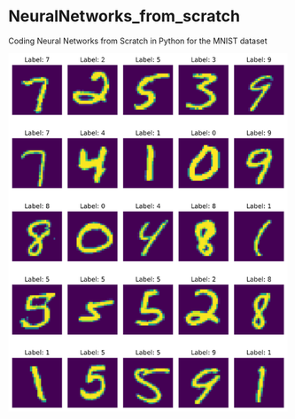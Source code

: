 # NeuralNetworks_from_scratch
Coding Neural Networks from Scratch in Python for the MNIST dataset

![Model output](model_output.png)
